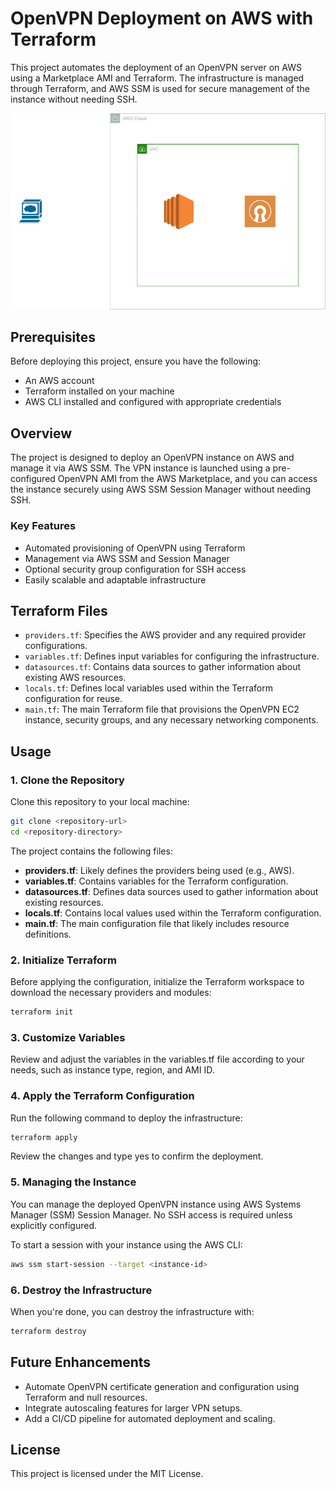 # OpenVPN Deployment on AWS with Terraform

This project automates the deployment of an OpenVPN server on AWS using a Marketplace AMI and Terraform. The infrastructure is managed through Terraform, and AWS SSM is used for secure management of the instance without needing SSH.

![OpenVPN on AWS](wjb-free-vpn.png)

## Prerequisites

Before deploying this project, ensure you have the following:

- An AWS account
- Terraform installed on your machine
- AWS CLI installed and configured with appropriate credentials

## Overview

The project is designed to deploy an OpenVPN instance on AWS and manage it via AWS SSM. The VPN instance is launched using a pre-configured OpenVPN AMI from the AWS Marketplace, and you can access the instance securely using AWS SSM Session Manager without needing SSH.

### Key Features

- Automated provisioning of OpenVPN using Terraform
- Management via AWS SSM and Session Manager
- Optional security group configuration for SSH access
- Easily scalable and adaptable infrastructure

## Terraform Files

- `providers.tf`: Specifies the AWS provider and any required provider configurations.
- `variables.tf`: Defines input variables for configuring the infrastructure.
- `datasources.tf`: Contains data sources to gather information about existing AWS resources.
- `locals.tf`: Defines local variables used within the Terraform configuration for reuse.
- `main.tf`: The main Terraform file that provisions the OpenVPN EC2 instance, security groups, and any necessary networking components.

## Usage

### 1. Clone the Repository

Clone this repository to your local machine:

```bash
git clone <repository-url>
cd <repository-directory>
```

The project contains the following files:

* **providers.tf**: Likely defines the providers being used (e.g., AWS).
* **variables.tf**: Contains variables for the Terraform configuration.
* **datasources.tf**: Defines data sources used to gather information about existing resources.
* **locals.tf**: Contains local values used within the Terraform configuration.
* **main.tf**: The main configuration file that likely includes resource definitions.

### 2. Initialize Terraform
Before applying the configuration, initialize the Terraform workspace to download the necessary providers and modules:
```bash
terraform init
```

### 3. Customize Variables
Review and adjust the variables in the variables.tf file according to your needs, such as instance type, region, and AMI ID.

### 4. Apply the Terraform Configuration
Run the following command to deploy the infrastructure:
```bash
terraform apply
```

Review the changes and type yes to confirm the deployment.

### 5. Managing the Instance
You can manage the deployed OpenVPN instance using AWS Systems Manager (SSM) Session Manager. No SSH access is required unless explicitly configured.

To start a session with your instance using the AWS CLI:

```bash
aws ssm start-session --target <instance-id>
```

### 6. Destroy the Infrastructure
When you're done, you can destroy the infrastructure with:

```bash
terraform destroy
```

## Future Enhancements
* Automate OpenVPN certificate generation and configuration using Terraform and null resources.
* Integrate autoscaling features for larger VPN setups.
* Add a CI/CD pipeline for automated deployment and scaling.

## License
This project is licensed under the MIT License. 
